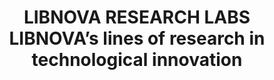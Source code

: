 ---
abstract: null
creators:
- Antonio G Martinez
- Teofilo Redondo
- Maria Fuertes
date: null
document_url: https://services.phaidra.univie.ac.at/api/object/o:1424811/download
grand_parent: iPRES
institutions:
- LIBNOVA SL
keywords: []
landing_page_url: https://phaidra.univie.ac.at/o:1424811
language: eng
layout: publication
license: All rights reserved
notes_url: null
parent: iPRES 2021
publication_type: lightning talk
size: 61554
slides_url: null
source_name: iPRES
stream_url: null
title: LIBNOVA RESEARCH LABS LIBNOVA’s lines of research in technological innovation
year: 2021
---